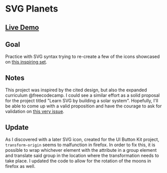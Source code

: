 # SVG Planets

## [Live Demo](https://codepen.io/borntofrappe/full/qwKwoV)

## Goal

Practice with SVG syntax trying to re-create a few of the icons showcased on [this inspiring set](https://dribbble.com/shots/4193533-Best-Icons-Of-The-Month).

## Notes

This project was inspired by the cited design, but also the expanded curriculum @freecodecamp. I could see a similar effort as a solid proposal for the project titled "Learn SVG by building a solar system". Hopefully, I'll be able to come up with a valid proposition and have the courage to ask for validation on [this very issue](https://github.com/freeCodeCamp/CurriculumExpansion/issues/109).

## Update

As I discovered with a later SVG icon, created for the UI Button Kit project, `transform-origin` seems to malfunction in firefox. In order to fix this, it is possible to wrap whichever element with the attribute in a group element and translate said group in the location where the transformation needs to take place. I updated the code to allow for the rotation of the moons in firefox as well.